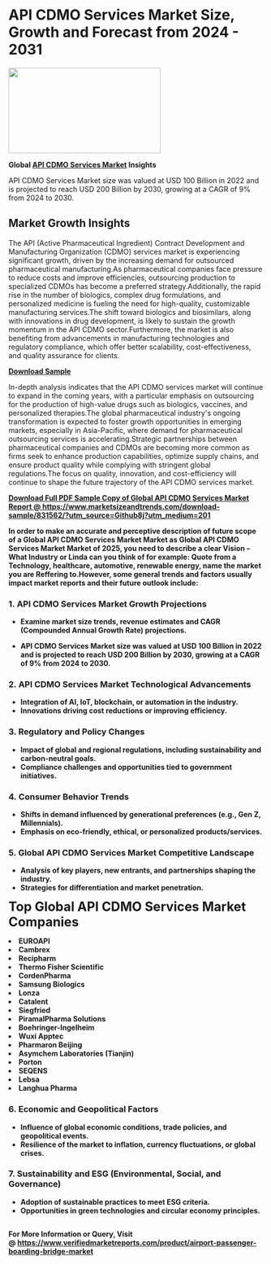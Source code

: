 <H1>API CDMO Services Market Size, Growth and Forecast from 2024 - 2031</H1><img class="aligncenter size-medium wp-image-584254" src="https://thirdeyenews.in/wp-content/uploads/2024/09/Global-Market-Research-300x168.jpeg" alt="" width="300" height="168" /><p><strong>Global&nbsp;<a href="https://www.marketsizeandtrends.com/download-sample/831562/?utm_source=Github8j?utm_medium=201">API CDMO Services Market</a> Insights</strong></p><p>API CDMO Services Market size was valued at USD 100 Billion in 2022 and is projected to reach USD 200 Billion by 2030, growing at a CAGR of 9% from 2024 to 2030.</p><p><h2>Market Growth Insights</h2> <p>The API (Active Pharmaceutical Ingredient) Contract Development and Manufacturing Organization (CDMO) services market is experiencing significant growth, driven by the increasing demand for outsourced pharmaceutical manufacturing.As pharmaceutical companies face pressure to reduce costs and improve efficiencies, outsourcing production to specialized CDMOs has become a preferred strategy.Additionally, the rapid rise in the number of biologics, complex drug formulations, and personalized medicine is fueling the need for high-quality, customizable manufacturing services.The shift toward biologics and biosimilars, along with innovations in drug development, is likely to sustain the growth momentum in the API CDMO sector.Furthermore, the market is also benefiting from advancements in manufacturing technologies and regulatory compliance, which offer better scalability, cost-effectiveness, and quality assurance for clients.</p> <p><strong><a href="#">Download Sample</a></strong></p> <p>In-depth analysis indicates that the API CDMO services market will continue to expand in the coming years, with a particular emphasis on outsourcing for the production of high-value drugs such as biologics, vaccines, and personalized therapies.The global pharmaceutical industry's ongoing transformation is expected to foster growth opportunities in emerging markets, especially in Asia-Pacific, where demand for pharmaceutical outsourcing services is accelerating.Strategic partnerships between pharmaceutical companies and CDMOs are becoming more common as firms seek to enhance production capabilities, optimize supply chains, and ensure product quality while complying with stringent global regulations.The focus on quality, innovation, and cost-efficiency will continue to shape the future trajectory of the API CDMO services market.</p> <p><strong><a href="#"></p><p><span class=""><strong>Download Full PDF Sample Copy of Global API CDMO Services Market Report</strong> @ <a href="https://www.marketsizeandtrends.com/download-sample/831562/?utm_source=Github8j?utm_medium=201" target="_blank">https://www.marketsizeandtrends.com/download-sample/831562/?utm_source=Github8j?utm_medium=201</a></span></p><p>In order to make an accurate and perceptive description of future scope of a Global&nbsp;API CDMO Services Market Market as Global&nbsp;API CDMO Services Market Market of 2025, you need to describe a clear Vision &ndash; What Industry or Linda can you think of for example: Quote from a Technology, healthcare, automotive, renewable energy, name the market you are Reffering to.However, some general trends and factors usually impact market reports and their future outlook include:</p><h3>1.&nbsp;<strong>API CDMO Services Market Growth Projections</strong></h3><ul><li>Examine market size trends, revenue estimates and CAGR (Compounded Annual Growth Rate) projections.</li><li><p>API CDMO Services Market size was valued at USD 100 Billion in 2022 and is projected to reach USD 200 Billion by 2030, growing at a CAGR of 9% from 2024 to 2030.</p></li></ul><h3>2.&nbsp;<strong>API CDMO Services Market Technological Advancements</strong></h3><ul><li>Integration of AI, IoT, blockchain, or automation in the industry.</li><li>Innovations driving cost reductions or improving efficiency.</li></ul><h3>3.&nbsp;<strong>Regulatory and Policy Changes</strong></h3><ul><li>Impact of global and regional regulations, including sustainability and carbon-neutral goals.</li><li>Compliance challenges and opportunities tied to government initiatives.</li></ul><h3>4.&nbsp;<strong>Consumer Behavior Trends</strong></h3><ul><li>Shifts in demand influenced by generational preferences (e.g., Gen Z, Millennials).</li><li>Emphasis on eco-friendly, ethical, or personalized products/services.</li></ul><h3>5.&nbsp;<strong>Global API CDMO Services Market Competitive Landscape</strong></h3><ul><li>Analysis of key players, new entrants, and partnerships shaping the industry.</li><li>Strategies for differentiation and market penetration.</li></ul><p data-pm-slice="1 1 []"><span style="color: inherit; font-family: inherit; font-size: 25px;">Top Global API CDMO Services Market Companies</span></p><div class="" data-test-id=""><p><li>EUROAPI</li><li> Cambrex</li><li> Recipharm</li><li> Thermo Fisher Scientific</li><li> CordenPharma</li><li> Samsung Biologics</li><li> Lonza</li><li> Catalent</li><li> Siegfried</li><li> PiramalPharma Solutions</li><li> Boehringer-Ingelheim</li><li> Wuxi Apptec</li><li> Pharmaron Beijing</li><li> Asymchem Laboratories (Tianjin)</li><li> Porton</li><li> SEQENS</li><li> Lebsa</li><li> Langhua Pharma</li></p></div><h3>6.&nbsp;<strong>Economic and Geopolitical Factors</strong></h3><ul><li>Influence of global economic conditions, trade policies, and geopolitical events.</li><li>Resilience of the market to inflation, currency fluctuations, or global crises.</li></ul><h3>7.&nbsp;<strong>Sustainability and ESG (Environmental, Social, and Governance)</strong></h3><ul><li>Adoption of sustainable practices to meet ESG criteria.</li><li>Opportunities in green technologies and circular economy principles.</li></ul><h2><strong style="font-size: 14px;">For More Information or Query, Visit @&nbsp;</strong><a style="background-color: #ffffff; font-size: 14px;" href="https://www.marketsizeandtrends.com/report/api-cdmo-services-market/" target="_blank">https://www.verifiedmarketreports.com/product/airport-passenger-boarding-bridge-market</a></h2>